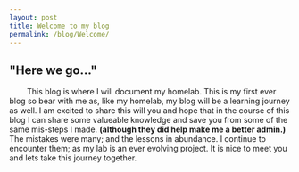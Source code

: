 ```yaml
---
layout: post
title: Welcome to my blog 
permalink: /blog/Welcome/
---
```


## "Here we go..."

&nbsp; &nbsp; &nbsp; &nbsp;  This blog is where I will document my homelab. This is my first ever blog so bear with me as, like my homelab, my blog will be a learning journey as well. I am excited to share this will you and hope that in the course of this blog I can share some valueable knowledge and save you from some of the same mis-steps I made. **(although they did help make me a better admin.)**  The mistakes were many; and the lessons in abundance. I continue to encounter them; as my lab is an ever evolving project. It is nice to meet you and lets take this journey together.   




